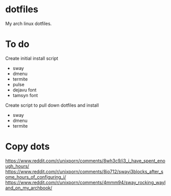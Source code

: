# dotfiles

My arch linux dotfiles.

# To do

Create initial install script
 * sway
 * dmenu
 * termite
 * pulse
 * dejavu font
 * tamsyn font

Create script to pull down dotfiles and install
 * sway
 * dmenu
 * termite

# Copy dots
https://www.reddit.com/r/unixporn/comments/8wh3c9/i3_i_have_spent_enough_hours/
https://www.reddit.com/r/unixporn/comments/8io712/swayi3blocks_after_some_hours_of_configuring_i/
https://www.reddit.com/r/unixporn/comments/4mmm94/sway_rocking_wayland_on_my_archbook/
